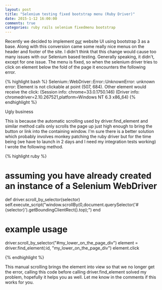 ```yaml
---
layout: post
title: "Selenium testing fixed bootstrap menu (Ruby Driver)"
date: 2015-1-12 16:00:00
comments: true
categories: ruby rails selenium fixedmenu bootstrap
---
```


Recently we decided to implement [our](http://www.musicxray.com) website UI using bootstrap 3 as a base.  Along with this conversion came some really nice menus on the header and footer of the site.  I didn't think that this change would cause too many issues with our Selenium based testing.  Generally speaking, it didn't, except for one issue.  The menu is fixed, so when the selenium driver tries to click on element below the fold of the page it encounters the following error.

{% highlight bash %}
Selenium::WebDriver::Error::UnknownError:         unknown error: Element is not clickable at point (507, 684). Other element would receive the click: 
    (Session info: chrome=33.0.1750.146)
    (Driver info: chromedriver=2.10.267521,platform=Windows NT 6.3 x86_64)
{% endhighlight %}

Ugly business

This is because the automatic scrolling used by driver.find_element and similar method calls only scrolls the page up just high enough to bring the button or link into the containing window.  I'm sure there is a better solution which probably involves monkey patching the ruby driver but for the time being (we have to launch in 2 days and I need my integration tests working) I wrote the following method.

{% highlight ruby %}

# assuming you have already created an instance of a Selenium WebDriver 

def driver.scroll_by_selector(selector)
  self.execute_script("window.scrollBy(0,document.querySelector('#{selector}').getBoundingClientRect().top);")
end

# example usage 
driver.scroll_by_selector("#my_lower_on_the_page_div")
element = driver.find_element(:id, "my_lower_on_the_page_div")
element.click

{% endhighlight %}

This manual scrolling brings the element into view so that we no longer get the error, calling this code before calling driver.find_element solved my problem, hopefully it helps you as well.  Let me know in the comments if this works for you.
